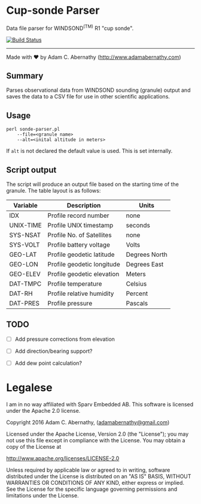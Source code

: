 # Cup-sonde Parser
Data file parser for WINDSOND<sup>(TM)</sup> R1 "cup sonde".

[![Build Status](https://travis-ci.org/adamabernathy/windsonde-parser.svg?branch=master)](https://travis-ci.org/adamabernathy/windsonde-parser)

---
Made with :heart: by Adam C. Abernathy (http://www.adamabernathy.com)


## Summary
Parses observational data from WINDSOND sounding (granule) output and saves the data to a CSV file for use in other scientific applications.


## Usage
    perl sonde-parser.pl
        --file=<granule name>
        --alt=<inital altitude in meters>

If `alt` is not declared the default value is used.  This is set internally.


## Script output
The script will produce an output file based on the starting time of the granule.  The table layout is as follows:

| Variable      | Description                   | Units             |
| ------------- | ----------------------------- | ----------------- |
| IDX           | Profile record number         | none              |
| UNIX-TIME     | Profile UNIX timestamp        | seconds           |
| SYS-NSAT      | Profile No. of Satellites     | none              |
| SYS-VOLT      | Profile battery voltage       | Volts             |
| GEO-LAT       | Profile geodetic latitude     | Degrees North     |
| GEO-LON       | Profile geodetic longitude    | Degrees East      |
| GEO-ELEV      | Profile geodetic elevation    | Meters            |
| DAT-TMPC      | Profile temperature           | Celsius           |
| DAT-RH        | Profile relative humidity     | Percent           |
| DAT-PRES      | Profile pressure              | Pascals           |


## TODO
  - [ ] Add pressure corrections from elevation
  - [ ] Add direction/bearing support?
  - [ ] Add dew point calculation?


# Legalese
I am in no way affiliated with Sparv Embedded AB. This software is licensed under the Apache 2.0 license.

Copyright 2016 Adam C. Abernathy, (adamabernathy@gmail.com)

Licensed under the Apache License, Version 2.0 (the "License"); you may not use this file except in compliance with the License.  You may obtain a copy of the License at

http://www.apache.org/licenses/LICENSE-2.0

Unless required by applicable law or agreed to in writing, software distributed under the License is distributed on an "AS IS" BASIS, WITHOUT WARRANTIES OR CONDITIONS OF ANY KIND, either express or implied. See the License for the specific language governing permissions and limitations under the License.
